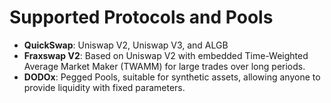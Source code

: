 # Supported Protocols and Pools



* **QuickSwap**: Uniswap V2, Uniswap V3, and ALGB
* **Fraxswap V2**: Based on Uniswap V2 with embedded Time-Weighted Average Market Maker (TWAMM) for large trades over long periods.
* **DODOx**: Pegged Pools, suitable for synthetic assets, allowing anyone to provide liquidity with fixed parameters.

